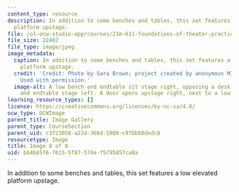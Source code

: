 ```yaml
---
content_type: resource
description: In addition to some benches and tables, this set features a low elevated
  platform upstage.
file: /ol-ocw-studio-app/courses/21m-611-foundations-of-theater-practice-fall-2009/bb4b65f676155f8757def5795857ca8a_IMG_0591.jpg
file_size: 22482
file_type: image/jpeg
image_metadata:
  caption: In addition to some benches and tables, this set features a low elevated
    platform upstage.
  credit: 'Credit: Photo by Sara Brown; project created by anonymous MIT students.
    Used with permission.'
  image-alt: A low bench and endtable sit stage right, opposing a desk, small bench
    and endtable stage left. A door opens upstage right, next to a low wide riser.
learning_resource_types: []
license: https://creativecommons.org/licenses/by-nc-sa/4.0/
ocw_type: OCWImage
parent_title: Image Gallery
parent_type: CourseSection
parent_uid: c3723058-a22d-366d-5900-c97bb88dedc8
resourcetype: Image
title: Image 8 of 8
uid: bb4b65f6-7615-5f87-57de-f5795857ca8a
---
```

In addition to some benches and tables, this set features a low elevated platform upstage.